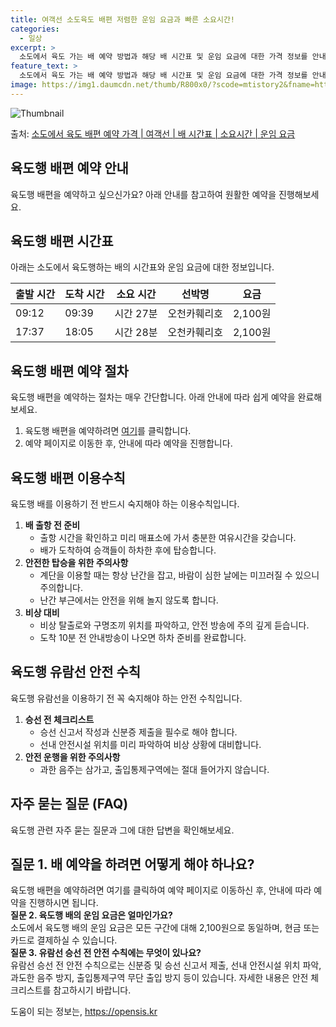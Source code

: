 ```yaml
---
title: 여객선 소도육도 배편 저렴한 운임 요금과 빠른 소요시간!
categories:
  - 일상
excerpt: >
  소도에서 육도 가는 배 예약 방법과 해당 배 시간표 및 운임 요금에 대한 가격 정보를 안내 드리겠습니다. 안전하고 재밋는 육도행 여행을 위해 아래 정보 참고하시기 바랍니다. 육도행 배편 예약하기 👈 클릭소도에서 육도행 배 시간표출발 시간도착 시간소요 시간선박명요금09:1209:390시간 27분오천카훼리호2,100원17:3718:050시간 28분오천카훼리호2,100원육도행 배편 예약하기 👈 클릭소도에서 육도행 여객선 탑승 시 이용수칙여객선에 탑승하기 전에는 아래의 이용수칙을 꼭 숙지해야 합니다. 1. 배 출항 전 준비 1) 출항 시간을 확인하고 미리 매표소에 가서 충분한 여유시간을 갖습니다. 2) 배가 도착하여 승객들이 하차한 후에 탑승합니다. 2. 안전한 탑승을 위한 주의사항 3) 계단을 이용할 때는 항..
feature_text: >
  소도에서 육도 가는 배 예약 방법과 해당 배 시간표 및 운임 요금에 대한 가격 정보를 안내 드리겠습니다. 안전하고 재밋는 육도행 여행을 위해 아래 정보 참고하시기 바랍니다. 육도행 배편 예약하기 👈 클릭소도에서 육도행 배 시간표출발 시간도착 시간소요 시간선박명요금09:1209:390시간 27분오천카훼리호2,100원17:3718:050시간 28분오천카훼리호2,100원육도행 배편 예약하기 👈 클릭소도에서 육도행 여객선 탑승 시 이용수칙여객선에 탑승하기 전에는 아래의 이용수칙을 꼭 숙지해야 합니다. 1. 배 출항 전 준비 1) 출항 시간을 확인하고 미리 매표소에 가서 충분한 여유시간을 갖습니다. 2) 배가 도착하여 승객들이 하차한 후에 탑승합니다. 2. 안전한 탑승을 위한 주의사항 3) 계단을 이용할 때는 항..
image: https://img1.daumcdn.net/thumb/R800x0/?scode=mtistory2&fname=https%3A%2F%2Fblog.kakaocdn.net%2Fdn%2FbUY0Pn%2FbtsHBSM1OTZ%2FJmdPBx2o7yRbBz7z1Kc8Nk%2Fimg.webp
---
```


![Thumbnail](https://img1.daumcdn.net/thumb/R800x0/?scode=mtistory2&fname=https%3A%2F%2Fblog.kakaocdn.net%2Fdn%2FbUY0Pn%2FbtsHBSM1OTZ%2FJmdPBx2o7yRbBz7z1Kc8Nk%2Fimg.webp)

<p>출처: <a href="https://opensis.kr/entry/%EC%86%8C%EB%8F%84%EC%97%90%EC%84%9C-%EC%9C%A1%EB%8F%84-%EB%B0%B0%ED%8E%B8-%EC%98%88%EC%95%BD-%EA%B0%80%EA%B2%A9-%EC%97%AC%EA%B0%9D%EC%84%A0-%EB%B0%B0-%EC%8B%9C%EA%B0%84%ED%91%9C-%EC%86%8C%EC%9A%94%EC%8B%9C%EA%B0%84-%EC%9A%B4%EC%9E%84-%EC%9A%94%EA%B8%88" rel="dofollow">소도에서 육도 배편 예약 가격 | 여객선 | 배 시간표 | 소요시간 | 운임 요금</a> </p>

## 육도행 배편 예약 안내

육도행 배편을 예약하고 싶으신가요? 아래 안내를 참고하여 원활한 예약을 진행해보세요.

## **육도행 배편 시간표**

아래는 소도에서 육도행하는 배의 시간표와 운임 요금에 대한 정보입니다.

**출발 시간** | **도착 시간** | **소요 시간** | **선박명** | **요금**  
---|---|---|---|---  
09:12 | 09:39 | 시간 27분 | 오천카훼리호 | 2,100원  
17:37 | 18:05 | 시간 28분 | 오천카훼리호 | 2,100원  
  


## **육도행 배편 예약 절차**

육도행 배편을 예약하는 절차는 매우 간단합니다. 아래 안내에 따라 쉽게 예약을 완료해보세요.

  1. 육도행 배편을 예약하려면 [여기](예약페이지링크)를 클릭합니다.
  2. 예약 페이지로 이동한 후, 안내에 따라 예약을 진행합니다.

## **육도행 배편 이용수칙**

육도행 배를 이용하기 전 반드시 숙지해야 하는 이용수칙입니다.

  1. **배 출항 전 준비**
     * 출항 시간을 확인하고 미리 매표소에 가서 충분한 여유시간을 갖습니다.
     * 배가 도착하여 승객들이 하차한 후에 탑승합니다.
  2. **안전한 탑승을 위한 주의사항**
     * 계단을 이용할 때는 항상 난간을 잡고, 바람이 심한 날에는 미끄러질 수 있으니 주의합니다.
     * 난간 부근에서는 안전을 위해 놀지 않도록 합니다.
  3. **비상 대비**
     * 비상 탈출로와 구명조끼 위치를 파악하고, 안전 방송에 주의 깊게 듣습니다.
     * 도착 10분 전 안내방송이 나오면 하차 준비를 완료합니다.



## **육도행 유람선 안전 수칙**

육도행 유람선을 이용하기 전 꼭 숙지해야 하는 안전 수칙입니다.

  1. **승선 전 체크리스트**
     * 승선 신고서 작성과 신분증 제출을 필수로 해야 합니다.
     * 선내 안전시설 위치를 미리 파악하여 비상 상황에 대비합니다.
  2. **안전 운행을 위한 주의사항**
     * 과한 음주는 삼가고, 출입통제구역에는 절대 들어가지 않습니다.



## **자주 묻는 질문 (FAQ)**

육도행 관련 자주 묻는 질문과 그에 대한 답변을 확인해보세요.

**질문 1. 배 예약을 하려면 어떻게 해야 하나요?**  
---  
육도행 배편을 예약하려면 여기를 클릭하여 예약 페이지로 이동하신 후, 안내에 따라 예약을 진행하시면 됩니다.  
**질문 2. 육도행 배의 운임 요금은 얼마인가요?**  
소도에서 육도행 배의 운임 요금은 모든 구간에 대해 2,100원으로 동일하며, 현금 또는 카드로 결제하실 수 있습니다.  
**질문 3. 유람선 승선 전 안전 수칙에는 무엇이 있나요?**  
유람선 승선 전 안전 수칙으로는 신분증 및 승선 신고서 제출, 선내 안전시설 위치 파악, 과도한 음주 방지, 출입통제구역 무단 출입 방지
등이 있습니다. 자세한 내용은 안전 체크리스트를 참고하시기 바랍니다.  
  


 

도움이 되는 정보는, <a href="https://opensis.kr" rel="dofollow">https://opensis.kr</a>


